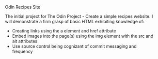 Odin Recipes Site

The initial project for The Odin Project - Create a simple recipes website.
I will demonstrate a firm grasp of basic HTML exhibiting knowledge of:

- Creating links using the a element and href attribute
- Embed images into the page(s) using the img element with the src and alt
attributes
- Use source control being cognizant of commit messaging and frequency 
